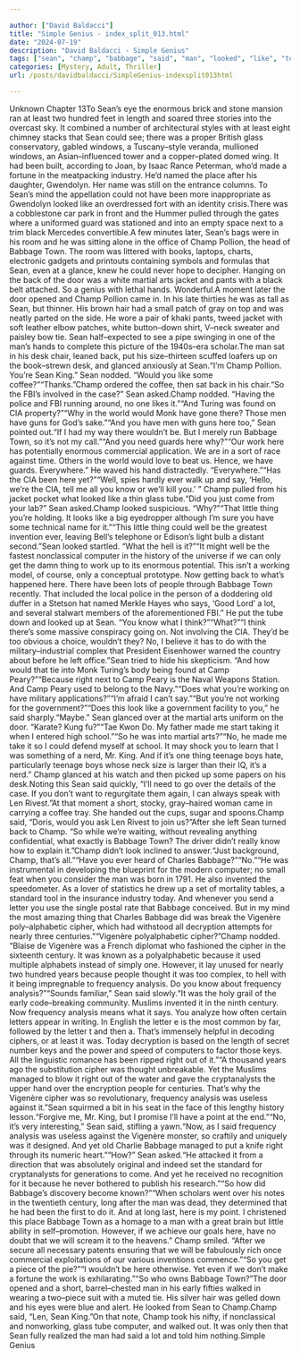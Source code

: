```yaml
---

author: ["David Baldacci"]
title: "Simple Genius - index_split_013.html"
date: "2024-07-19"
description: "David Baldacci - Simple Genius"
tags: ["sean", "champ", "babbage", "said", "man", "looked", "like", "town", "cipher", "could", "back", "would", "yet", "thing", "vigenère", "frequency", "analysis", "door", "hand", "one", "cia", "know", "computer", "right", "letter"]
categories: [Mystery, Adult, Thriller]
url: /posts/davidbaldacci/SimpleGenius-indexsplit013html

---
```



Unknown
Chapter 13To Sean’s eye the enormous brick and stone mansion ran at least two hundred feet in length and soared three stories into the overcast sky. It combined a number of architectural styles with at least eight chimney stacks that Sean could see; there was a proper British glass conservatory, gabled windows, a Tuscany–style veranda, mullioned windows, an Asian–influenced tower and a copper–plated domed wing. It had been built, according to Joan, by Isaac Rance Peterman, who’d made a fortune in the meatpacking industry. He’d named the place after his daughter, Gwendolyn. Her name was still on the entrance columns. To Sean’s mind the appellation could not have been more inappropriate as Gwendolyn looked like an overdressed fort with an identity crisis.There was a cobblestone car park in front and the Hummer pulled through the gates where a uniformed guard was stationed and into an empty space next to a trim black Mercedes convertible.A few minutes later, Sean’s bags were in his room and he was sitting alone in the office of Champ Pollion, the head of Babbage Town. The room was littered with books, laptops, charts, electronic gadgets and printouts containing symbols and formulas that Sean, even at a glance, knew he could never hope to decipher. Hanging on the back of the door was a white martial arts jacket and pants with a black belt attached. So a genius with lethal hands. Wonderful.A moment later the door opened and Champ Pollion came in. In his late thirties he was as tall as Sean, but thinner. His brown hair had a small patch of gray on top and was neatly parted on the side. He wore a pair of khaki pants, tweed jacket with soft leather elbow patches, white button–down shirt, V–neck sweater and paisley bow tie. Sean half–expected to see a pipe swinging in one of the man’s hands to complete this picture of the 1940s–era scholar.The man sat in his desk chair, leaned back, put his size–thirteen scuffed loafers up on the book–strewn desk, and glanced anxiously at Sean.“I’m Champ Pollion. You’re Sean King.” Sean nodded. “Would you like some coffee?”“Thanks.”Champ ordered the coffee, then sat back in his chair.“So the FBI’s involved in the case?” Sean asked.Champ nodded. “Having the police and FBI running around, no one likes it.”“And Turing was found on CIA property?”“Why in the world would Monk have gone there? Those men have guns for God’s sake.”“And you have men with guns here too,” Sean pointed out.“If I had my way there wouldn’t be. But I merely run Babbage Town, so it’s not my call.”“And you need guards here why?”“Our work here has potentially enormous commercial application. We are in a sort of race against time. Others in the world would love to beat us. Hence, we have guards. Everywhere.” He waved his hand distractedly. “Everywhere.”“Has the CIA been here yet?”“Well, spies hardly ever walk up and say, ‘Hello, we’re the CIA, tell me all you know or we’ll kill you.’ ” Champ pulled from his jacket pocket what looked like a thin glass tube.“Did you just come from your lab?” Sean asked.Champ looked suspicious. “Why?”“That little thing you’re holding. It looks like a big eyedropper although I’m sure you have some technical name for it.”“This little thing could well be the greatest invention ever, leaving Bell’s telephone or Edison’s light bulb a distant second.”Sean looked startled. “What the hell is it?”“It might well be the fastest nonclassical computer in the history of the universe if we can only get the damn thing to work up to its enormous potential. This isn’t a working model, of course, only a conceptual prototype. Now getting back to what’s happened here. There have been lots of people through Babbage Town recently. That included the local police in the person of a doddering old duffer in a Stetson hat named Merkle Hayes who says, ‘Good Lord’ a lot, and several stalwart members of the aforementioned FBI.” He put the tube down and looked up at Sean. “You know what I think?”“What?”“I think there’s some massive conspiracy going on. Not involving the CIA. They’d be too obvious a choice, wouldn’t they? No, I believe it has to do with the military–industrial complex that President Eisenhower warned the country about before he left office.”Sean tried to hide his skepticism. “And how would that tie into Monk Turing’s body being found at Camp Peary?”“Because right next to Camp Peary is the Naval Weapons Station. And Camp Peary used to belong to the Navy.”“Does what you’re working on have military applications?”“I’m afraid I can’t say.”“But you’re not working for the government?”“Does this look like a government facility to you,” he said sharply.“Maybe.” Sean glanced over at the martial arts uniform on the door. “Karate? Kung fu?”“Tae Kwon Do. My father made me start taking it when I entered high school.”“So he was into martial arts?”“No, he made me take it so I could defend myself at school. It may shock you to learn that I was something of a nerd, Mr. King. And if it’s one thing teenage boys hate, particularly teenage boys whose neck size is larger than their IQ, it’s a nerd.” Champ glanced at his watch and then picked up some papers on his desk.Noting this Sean said quickly, “I’ll need to go over the details of the case. If you don’t want to regurgitate them again, I can always speak with Len Rivest.”At that moment a short, stocky, gray–haired woman came in carrying a coffee tray. She handed out the cups, sugar and spoons.Champ said, “Doris, would you ask Len Rivest to join us?”After she left Sean turned back to Champ. “So while we’re waiting, without revealing anything confidential, what exactly is Babbage Town? The driver didn’t really know how to explain it.”Champ didn’t look inclined to answer.“Just background, Champ, that’s all.”“Have you ever heard of Charles Babbage?”“No.”“He was instrumental in developing the blueprint for the modern computer; no small feat when you consider the man was born in 1791. He also invented the speedometer. As a lover of statistics he drew up a set of mortality tables, a standard tool in the insurance industry today. And whenever you send a letter you use the single postal rate that Babbage conceived. But in my mind the most amazing thing that Charles Babbage did was break the Vigenère poly–alphabetic cipher, which had withstood all decryption attempts for nearly three centuries.”“Vigenère polyalphabetic cipher?”Champ nodded. “Blaise de Vigenère was a French diplomat who fashioned the cipher in the sixteenth century. It was known as a polyalphabetic because it used multiple alphabets instead of simply one. However, it lay unused for nearly two hundred years because people thought it was too complex, to hell with it being impregnable to frequency analysis. Do you know about frequency analysis?”“Sounds familiar,” Sean said slowly.“It was the holy grail of the early code–breaking community. Muslims invented it in the ninth century. Now frequency analysis means what it says. You analyze how often certain letters appear in writing. In English the letter e is the most common by far, followed by the letter t and then a. That’s immensely helpful in decoding ciphers, or at least it was. Today decryption is based on the length of secret number keys and the power and speed of computers to factor those keys. All the linguistic romance has been ripped right out of it.”“A thousand years ago the substitution cipher was thought unbreakable. Yet the Muslims managed to blow it right out of the water and gave the cryptanalysts the upper hand over the encryption people for centuries. That’s why the Vigenère cipher was so revolutionary, frequency analysis was useless against it.”Sean squirmed a bit in his seat in the face of this lengthy history lesson.“Forgive me, Mr. King, but I promise I’ll have a point at the end.”“No, it’s very interesting,” Sean said, stifling a yawn.“Now, as I said frequency analysis was useless against the Vigenère monster, so craftily and uniquely was it designed. And yet old Charlie Babbage managed to put a knife right through its numeric heart.”“How?” Sean asked.“He attacked it from a direction that was absolutely original and indeed set the standard for cryptanalysts for generations to come. And yet he received no recognition for it because he never bothered to publish his research.”“So how did Babbage’s discovery become known?”“When scholars went over his notes in the twentieth century, long after the man was dead, they determined that he had been the first to do it. And at long last, here is my point. I christened this place Babbage Town as a homage to a man with a great brain but little ability in self–promotion. However, if we achieve our goals here, have no doubt that we will scream it to the heavens.” Champ smiled. “After we secure all necessary patents ensuring that we will be fabulously rich once commercial exploitations of our various inventions commence.”“So you get a piece of the pie?”“I wouldn’t be here otherwise. Yet even if we don’t make a fortune the work is exhilarating.”“So who owns Babbage Town?”The door opened and a short, barrel–chested man in his early fifties walked in wearing a two–piece suit with a muted tie. His silver hair was gelled down and his eyes were blue and alert. He looked from Sean to Champ.Champ said, “Len, Sean King.”On that note, Champ took his nifty, if nonclassical and nonworking, glass tube computer, and walked out. It was only then that Sean fully realized the man had said a lot and told him nothing.Simple Genius
